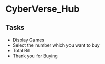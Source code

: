 # CyberVerse_Hub

## Tasks 
* Display Games
* Select the number which you want to buy
* Total Bill
* Thank you for Buying 

